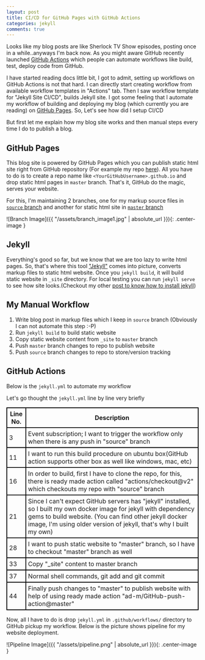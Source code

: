 ```yaml
---
layout: post
title: CI/CD for GitHub Pages with GitHub Actions
categories: jekyll
comments: true
---
```

Looks like my blog posts are like Sherlock TV Show episodes, posting once in a while..anyways I'm back now. As you might aware GitHub recently launched [GitHub Actions](https://github.com/features/actions) which people can automate workflows like build, test, deploy code from GitHub.

I have started reading docs little bit, I got to admit, setting up workflows on GitHub Actions is not that hard. I can directly start creating workflow from available workflow templates in "Actions" tab. Then I saw workflow template for "Jekyll Site CI/CD", builds Jekyll site. I got some feeling that I automate my workflow of building and deploying my blog (which currently you are reading) on [GitHub Pages](https://pages.github.com/). So, Let's see how did I setup CI/CD

But first let me explain how my blog site works and then manual steps every time I do to publish a blog.
## GitHub Pages
This blog site is powered by GitHub Pages which you can publish static html site right from GitHub repository (For example my repo [here](https://github.com/veerendra2/veerendra2.github.io)). All you have to do is to create a repo name like `<YourGitHubUsername>.github.io` and drop static html pages in `master` branch. That's it, GitHub do the magic, serves your website.

For this, I'm maintaining 2 branches, one for my markup source files in [`source` branch](https://github.com/veerendra2/veerendra2.github.io/tree/source) and another for static html site in [`master` branch](https://github.com/veerendra2/veerendra2.github.io)

![Branch Image]({{ "/assets/branch_image1.jpg" | absolute_url }}){: .center-image }

## Jekyll
Everything's good so far, but we know that we are too lazy to write html pages. So, that's where this tool ["Jekyll"](https://jekyllrb.com/) comes into picture, converts markup files to static html website. Once you `jekyll build`, it will build static website in `_site` directory. For local testing you can run `jekyll serve` to see how site looks.(Checkout my other [post to know how to install jekyll](https://veerendra2.github.io/jeklly-website/))

## My Manual Workflow
1. Write blog post in markup files which I keep in `source` branch (Obviously I can not automate this step :-P)
2. Run `jekyll build` to build static website
3. Copy static website content from `_site` to `master` branch
4. Push `master` branch changes to repo to publish website
5. Push `source` branch changes to repo to store/version tracking

## GitHub Actions
Below is the `jekyll.yml` to automate my workflow

<script src="https://gist.GitHub.com/veerendra2/e049bbf03637413e94a2632ad3f20781.js"></script>

Let's go thought the `jekyll.yml` line by line very briefly

<table class="tablelines">
 <tr>
  <th>Line No.</th>
  <th>Description</th>
 </tr>
 <tr>
  <td>3</td>
  <td>Event subscription; I want to trigger the workflow only when there is any push in "source" branch</td>
 </tr>
  <tr>
  <td>11</td>
  <td>I want to run this build procedure on ubuntu box(GitHub action supports other box as well like windows, mac, etc)</td>
 </tr>
 <tr>
  <td>16</td>
  <td>In order to build, first I have to clone the repo, for this, there is ready made action called "actions/checkout@v2" which checkouts my repo with "source" branch</td>
 </tr>
  <tr>
  <td>21</td>
  <td>Since I can't expect GitHub servers has "jekyll" installed, so I built my own docker image for jekyll with dependency gems to build website. (You can find other jekyll docker image, I'm using older version of jekyll, that's why I built my own)</td>
 </tr>
 <tr>
  <td>28</td>
  <td>I want to push static website to "master" branch, so I have to checkout "master" branch as well</td>
 </tr>
  <tr>
  <td>33</td>
  <td>Copy "_site" content to master branch</td>
 </tr>
  <tr>
  <td>37</td>
  <td>Normal shell commands, git add and git commit</td>
 </tr>
   <tr>
  <td>44</td>
  <td>Finally push changes to "master" to publish website with help of using ready made action "ad-m/GitHub-push-action@master"</td>
 </tr>
</table>

Now, all I have to do is drop `jekyll.yml` in `.github/workflows/` directory to GitHub pickup my workflow. Below is the picture shows pipeline for my website deployment.

![Pipeline Image]({{ "/assets/pipeline.png" | absolute_url }}){: .center-image }



<style>
.tablelines table, .tablelines td, .tablelines th {
        border: 2px solid black;
        padding: 5px;
        }
.tablelines th{
 text-align:center;
 font-weight:bold
}

.PageNavigation {
  font-size: 16px;
  display: block;
  width: auto;
  overflow: hidden;
}

.PageNavigation a {
  display: block;
  width: 80%;
  float: left;
  margin: 1em 0;
}

.PageNavigation .next {
  text-align: left;
}
</style>
